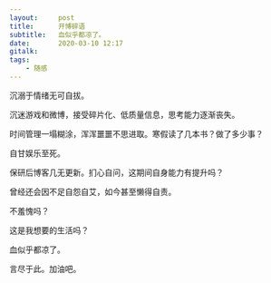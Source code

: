 ```yaml
---
layout:     post
title:      开博碎语
subtitle:   血似乎都凉了。
date:       2020-03-10 12:17
gitalk:    
tags:
    - 随感
---
```


沉溺于情绪无可自拔。

沉迷游戏和微博，接受碎片化、低质量信息，思考能力逐渐丧失。

时间管理一塌糊涂，浑浑噩噩不思进取。寒假读了几本书？做了多少事？

自甘娱乐至死。

保研后博客几无更新。扪心自问，这期间自身能力有提升吗？

曾经还会因不足自怨自艾，如今甚至懒得自责。

不羞愧吗？

这是我想要的生活吗？

血似乎都凉了。

言尽于此。加油吧。